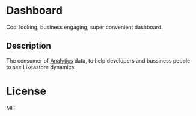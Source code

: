 # Dashboard

Cool looking, business engaging, super convenient dashboard.

## Description

The consumer of [Analytics](https://github.com/likeastore/analytics) data, to help developers and bussiness people to see Likeastore dynamics.

# License

MIT